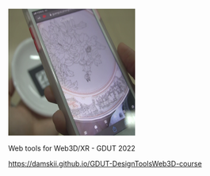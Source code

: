 <p align="center">

  <img height="256" width="256" src="asset/gcai2.png"></img>
</p>


Web tools for Web3D/XR - GDUT 2022 


https://damskii.github.io/GDUT-DesignToolsWeb3D-course
